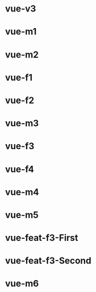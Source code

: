 # vue-v3

# vue-m1

# vue-m2

# vue-f1

# vue-f2

# vue-m3

# vue-f3

# vue-f4

# vue-m4

# vue-m5

# vue-feat-f3-First

# vue-feat-f3-Second

# vue-m6
